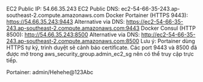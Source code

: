 EC2 Public IP: 54.66.35.243
EC2 Public DNS: ec2-54-66-35-243.ap-southeast-2.compute.amazonaws.com
Docker Portainer (HTTPS 9443): https://54.66.35.243:9443
Alternative via DNS: https://ec2-54-66-35-243.ap-southeast-2.compute.amazonaws.com:9443
Docker Consul (HTTP 8500): http://54.66.35.243:8500
Alternative via DNS: http://ec2-54-66-35-243.ap-southeast-2.compute.amazonaws.com:8500
Lưu ý:
Portainer dùng HTTPS tự ký, trình duyệt sẽ cảnh báo certificate.
Các port 9443 và 8500 đã được mở trong aws_security_group.admin_ec2_sg nên có thể truy cập trực tiếp.

Portainer:
admin/Hehehe@123Abc